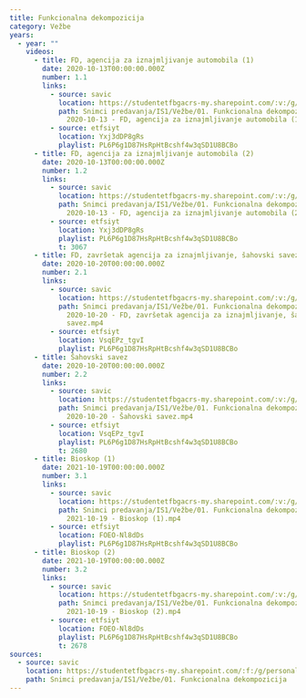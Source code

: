 ```yaml
---
title: Funkcionalna dekompozicija
category: Vežbe
years:
  - year: ""
    videos:
      - title: FD, agencija za iznajmljivanje automobila (1)
        date: 2020-10-13T00:00:00.000Z
        number: 1.1
        links:
          - source: savic
            location: https://studentetfbgacrs-my.sharepoint.com/:v:/g/personal/sa190595d_student_etf_bg_ac_rs/ESLwdGAhioxFgZ3ecPbo7qEBbUY6xMYw4b0_44wDsDI1Zw
            path: Snimci predavanja/IS1/Vežbe/01. Funkcionalna dekompozicija/01.01 -
              2020-10-13 - FD, agencija za iznajmljivanje automobila (1).mp4
          - source: etfsiyt
            location: Yxj3dDP8gRs
            playlist: PL6P6g1D87HsRpHtBcshf4w3qSD1U8BCBo
      - title: FD, agencija za iznajmljivanje automobila (2)
        date: 2020-10-13T00:00:00.000Z
        number: 1.2
        links:
          - source: savic
            location: https://studentetfbgacrs-my.sharepoint.com/:v:/g/personal/sa190595d_student_etf_bg_ac_rs/EV1m0HO6YthBrM8jTVjcq88BvR_mKCNXt6I5wNUAYd-uMA
            path: Snimci predavanja/IS1/Vežbe/01. Funkcionalna dekompozicija/01.02 -
              2020-10-13 - FD, agencija za iznajmljivanje automobila (2).mp4
          - source: etfsiyt
            location: Yxj3dDP8gRs
            playlist: PL6P6g1D87HsRpHtBcshf4w3qSD1U8BCBo
            t: 3067
      - title: FD, završetak agencija za iznajmljivanje, šahovski savez
        date: 2020-10-20T00:00:00.000Z
        number: 2.1
        links:
          - source: savic
            location: https://studentetfbgacrs-my.sharepoint.com/:v:/g/personal/sa190595d_student_etf_bg_ac_rs/EepY4rY6vH9Npy-3z0O8ifYBdvepAIlyqHSa8F7fh-tFQg
            path: Snimci predavanja/IS1/Vežbe/01. Funkcionalna dekompozicija/02.01 -
              2020-10-20 - FD, završetak agencija za iznajmljivanje, šahovski
              savez.mp4
          - source: etfsiyt
            location: VsqEPz_tgvI
            playlist: PL6P6g1D87HsRpHtBcshf4w3qSD1U8BCBo
      - title: Šahovski savez
        date: 2020-10-20T00:00:00.000Z
        number: 2.2
        links:
          - source: savic
            location: https://studentetfbgacrs-my.sharepoint.com/:v:/g/personal/sa190595d_student_etf_bg_ac_rs/EebjgbkTJbZFoXABk-wHMJgBgxmG-Y6VTSfTGCBN_DrDng
            path: Snimci predavanja/IS1/Vežbe/01. Funkcionalna dekompozicija/02.02 -
              2020-10-20 - Šahovski savez.mp4
          - source: etfsiyt
            location: VsqEPz_tgvI
            playlist: PL6P6g1D87HsRpHtBcshf4w3qSD1U8BCBo
            t: 2680
      - title: Bioskop (1)
        date: 2021-10-19T00:00:00.000Z
        number: 3.1
        links:
          - source: savic
            location: https://studentetfbgacrs-my.sharepoint.com/:v:/g/personal/sa190595d_student_etf_bg_ac_rs/EWbG5J4EKjFMj4ymMDohkgsBJkXetvGYFUUGCDHPunwGHw
            path: Snimci predavanja/IS1/Vežbe/01. Funkcionalna dekompozicija/03.01 -
              2021-10-19 - Bioskop (1).mp4
          - source: etfsiyt
            location: FOEO-Nl8dDs
            playlist: PL6P6g1D87HsRpHtBcshf4w3qSD1U8BCBo
      - title: Bioskop (2)
        date: 2021-10-19T00:00:00.000Z
        number: 3.2
        links:
          - source: savic
            location: https://studentetfbgacrs-my.sharepoint.com/:v:/g/personal/sa190595d_student_etf_bg_ac_rs/EccQ3zNG6LdKt3rnJN2WlX4BK4gqXPVY1kb4OnFpssxwJA
            path: Snimci predavanja/IS1/Vežbe/01. Funkcionalna dekompozicija/03.02 -
              2021-10-19 - Bioskop (2).mp4
          - source: etfsiyt
            location: FOEO-Nl8dDs
            playlist: PL6P6g1D87HsRpHtBcshf4w3qSD1U8BCBo
            t: 2678
sources:
  - source: savic
    location: https://studentetfbgacrs-my.sharepoint.com/:f:/g/personal/sa190595d_student_etf_bg_ac_rs/EjCDvNw7CYdLlxpuJDBCF_EBtMv5On0cA_fBSvEoNG473w
    path: Snimci predavanja/IS1/Vežbe/01. Funkcionalna dekompozicija
---
```



